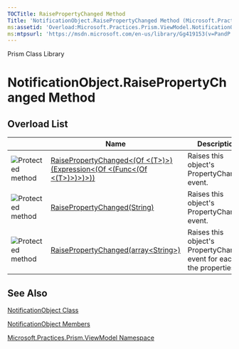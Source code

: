 ```yaml
---
TOCTitle: RaisePropertyChanged Method
Title: 'NotificationObject.RaisePropertyChanged Method (Microsoft.Practices.Prism.ViewModel)'
ms:assetid: 'Overload:Microsoft.Practices.Prism.ViewModel.NotificationObject.RaisePropertyChanged'
ms:mtpsurl: 'https://msdn.microsoft.com/en-us/library/Gg419153(v=PandP.50)'
---
```


Prism Class Library

NotificationObject.RaisePropertyChanged Method
==================================================

Overload List
-------------

<span id="overloadMembersTableToggle"></span>
<table>

<thead>
<tr class="header">
<th> </th>
<th>Name</th>
<th>Description</th>
</tr>
</thead>
<tbody>
<tr class="odd">
<td><img src="https://msdn.microsoft.com/en-us/Gg419153.protmethod(en-us,PandP.50).gif" title="Protected method" /></td>
<td><a href="https://msdn.microsoft.com/m:microsoft.practices.prism.viewmodel.notificationobject.raisepropertychanged%60%601(system.linq.expressions.expression%7bsystem.func%7b%60%600%7d%7d)">RaisePropertyChanged&lt;(Of &lt;(T&gt;)&gt;)(Expression&lt;(Of &lt;(Func&lt;(Of &lt;(T&gt;)&gt;)&gt;)&gt;))</a></td>
<td><div class="summary">
Raises this object's PropertyChanged event.
</div></td>
</tr>
<tr class="even">
<td><img src="https://msdn.microsoft.com/en-us/Gg419153.protmethod(en-us,PandP.50).gif" title="Protected method" /></td>
<td><a href="https://msdn.microsoft.com/m:microsoft.practices.prism.viewmodel.notificationobject.raisepropertychanged(system.string)">RaisePropertyChanged(String)</a></td>
<td><div class="summary">
Raises this object's PropertyChanged event.
</div></td>
</tr>
<tr class="odd">
<td><img src="https://msdn.microsoft.com/en-us/Gg419153.protmethod(en-us,PandP.50).gif" title="Protected method" /></td>
<td><a href="https://msdn.microsoft.com/m:microsoft.practices.prism.viewmodel.notificationobject.raisepropertychanged(system.string%5b%5d)">RaisePropertyChanged(array&lt;String&gt;)</a></td>
<td><div class="summary">
Raises this object's PropertyChanged event for each of the properties.
</div></td>
</tr>
</tbody>
</table>

See Also
--------


[NotificationObject Class](https://msdn.microsoft.com/t:microsoft.practices.prism.viewmodel.notificationobject)

[NotificationObject Members](https://msdn.microsoft.com/allmembers.t:microsoft.practices.prism.viewmodel.notificationobject)

[Microsoft.Practices.Prism.ViewModel Namespace](https://msdn.microsoft.com/n:microsoft.practices.prism.viewmodel)
